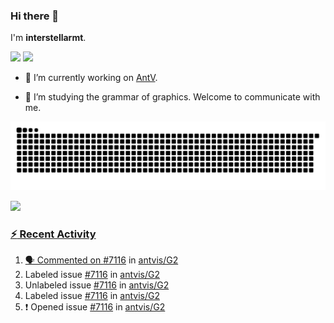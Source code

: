 ### Hi there 👋

I'm **interstellarmt**.

[![](https://img.shields.io/endpoint?url=https://awards.antv.vision/interstellarmt-g2-contributor.json)](https://github.com/antvis/g2)
[![](https://img.shields.io/endpoint?url=https://awards.antv.vision/interstellarmt-gpt-vis-contributor.json)](https://github.com/antvis/gpt-vis)

- 🔭 I’m currently working on [AntV](https://github.com/antvis).

- 📖 I’m studying the grammar of graphics. Welcome to communicate with me.

![](https://raw.githubusercontent.com/interstellarmt/interstellarmt/refs/heads/output/github-contribution-grid-snake.svg)
<div>
  <a href="https://github.com/interstellarmt">
  <img height="180em" src="https://github-readme-stats-eight-theta.vercel.app/api?username=interstellarmt&show_icons=true&include_all_commits=true&count_private=true&theme=tokyonight"/>
</div>
    
### :zap: Recent Activity

<!--START_SECTION:activity-->
1. 🗣 Commented on [#7116](https://github.com/antvis/G2/issues/7116#issuecomment-3265301557) in [antvis/G2](https://github.com/antvis/G2)
2.  Labeled issue [#7116](https://github.com/antvis/G2/issues/7116) in [antvis/G2](https://github.com/antvis/G2)
3.  Unlabeled issue [#7116](https://github.com/antvis/G2/issues/7116) in [antvis/G2](https://github.com/antvis/G2)
4.  Labeled issue [#7116](https://github.com/antvis/G2/issues/7116) in [antvis/G2](https://github.com/antvis/G2)
5. ❗ Opened issue [#7116](https://github.com/antvis/G2/issues/7116) in [antvis/G2](https://github.com/antvis/G2)
<!--END_SECTION:activity-->

